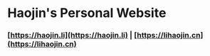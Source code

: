 # Haojin's Personal Website


### [https://haojin.li](https://haojin.li) | [https://lihaojin.cn](https://lihaojin.cn)

